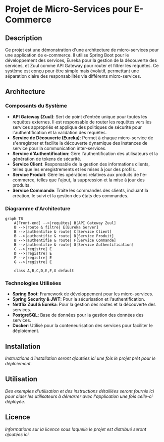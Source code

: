 # Projet de Micro-Services pour E-Commerce

## Description

Ce projet est une démonstration d'une architecture de micro-services pour une application de e-commerce. Il utilise Spring Boot pour le développement des services, Eureka pour la gestion de la découverte des services, et Zuul comme API Gateway pour router et filtrer les requêtes. Ce système est conçu pour être simple mais évolutif, permettant une séparation claire des responsabilités via différents micro-services.

## Architecture

### Composants du Système

- **API Gateway (Zuul)**: Sert de point d'entrée unique pour toutes les requêtes externes. Il est responsable de router les requêtes vers les services appropriés et applique des politiques de sécurité pour l'authentification et la validation des requêtes.
- **Service de Découverte (Eureka)**: Permet à chaque micro-service de s'enregistrer et facilite la découverte dynamique des instances de service pour la communication inter-services.
- **Service d'Authentification**: Gère l'authentification des utilisateurs et la génération de tokens de sécurité.
- **Service Client**: Responsable de la gestion des informations clients, telles que les enregistrements et les mises à jour des profils.
- **Service Produit**: Gère les opérations relatives aux produits de l'e-commerce, telles que l'ajout, la suppression et la mise à jour des produits.
- **Service Commande**: Traite les commandes des clients, incluant la création, le suivi et la gestion des états des commandes.

### Diagramme d'Architecture

```mermaid
graph TB
    A[Front-end] -->|requêtes| B[API Gateway Zuul]
    B -->|route & filtre| E[Eureka Server]
    B -->|authentifie & route| C[Service Client]
    B -->|authentifie & route| D[Service Produit]
    B -->|authentifie & route| F[Service Commande]
    B -->|authentifie & route| G[Service Authentification]
    C -->|registre| E
    D -->|registre| E
    F -->|registre| E
    G -->|registre| E

    class A,B,C,D,E,F,G default
```


### Technologies Utilisées

- **Spring Boot**: Framework de développement pour les micro-services.
- **Spring Security & JWT**: Pour la sécurisation et l'authentification.
- **Netflix Zuul & Eureka**: Pour la gestion des routes et la découverte des services.
- **PostgreSQL**: Base de données pour la gestion des données des services.
- **Docker**: Utilisé pour la conteneurisation des services pour faciliter le déploiement.

## Installation

*Instructions d'installation seront ajoutées ici une fois le projet prêt pour le déploiement.*

## Utilisation

*Des exemples d'utilisation et des instructions détaillées seront fournis ici pour aider les utilisateurs à démarrer avec l'application une fois celle-ci déployée.*

## Licence

*Informations sur la licence sous laquelle le projet est distribué seront ajoutées ici.*


